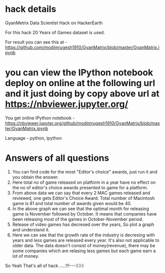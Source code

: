 # hack details
GyanMetrix Data Scientist Hack on HackerEarth

For this hack 20 Years of Games dataset is used.

For result you can see this at - https://github.com/modimrugesh1910/GyanMatrix/blob/master/GyanMatrix.ipynb

# you can view the IPython notebook deploy on online at the following url and it just doing by copy above url at https://nbviewer.jupyter.org/
You get online IPython notebook - https://nbviewer.jupyter.org/github/modimrugesh1910/GyanMatrix/blob/master/GyanMatrix.ipynb

Language - python, ipython
# Answers of all questions

1) You can find code for the most "Editor's choice" awards, just run it and you obtain the answer. 
2) Here total no of game released on platform in a year have no effect on the no of editor's choice awards presented to game for a platform.
3) From above data we can say that every 2 MAC games released and reviewed, one gets Editor's Choice Award. Total number of Macintosh game is 81 and total number of awards given would be 40.
4) In the above graph we can see that the optimal month for releasing game is November followed by October. It means that companies have been releasing most of the games in October-November period.
5) Release of video games has decresed over the years, So plot a graph and understand it. 
6) Here we can see that the growth rate of the industry is decresing with years and less games are released every year. It's also not applicable to older data. The data doesn't consist of money(revenue), there may be some companies which are relasing less games but each game earn a lot of money. 

So Yeah That's all of hack .....!!!---:):):)
